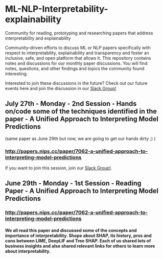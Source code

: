 # ML-NLP-Interpretability-explainability
Community for reading, prototyping and researching papers that address interpretability and explainability

Community-driven efforts to discuss ML or NLP papers specifically with respect to interpretability, explainability and transparency and foster an inclusive, safe, and open platform that allows it. This repository contains notes and discussions for our monthly paper discussions. You will find notes, questions, and other findings and topics the community found interesting.

Interested to join these discussions in the future? Check out our future events here and join the discussion in our [Slack Group!](https://join.slack.com/t/deepcommunity/shared_invite/zt-fl1lypz8-4sVbARi~bBrrPNsb2kX~KQ)

## July 27th - Monday - 2nd Session - Hands on/code some of the techniques identified in the paper - A Unified Approach to Interpreting Model Predictions
(same paper as June 29th but now, we are going to get our hands dirty ;) ) 
### http://papers.nips.cc/paper/7062-a-unified-approach-to-interpreting-model-predictions
If you want to join this session, join our [Slack Group!](https://join.slack.com/t/deepcommunity/shared_invite/zt-fl1lypz8-4sVbARi~bBrrPNsb2kX~KQ). 


## June 29th - Monday - 1st Session - Reading Paper - A Unified Approach to Interpreting Model Predictions
### http://papers.nips.cc/paper/7062-a-unified-approach-to-interpreting-model-predictions

#### We all read this paper and discussed some of the concepts and importance of interpretability. Shope about SHAP, its history, pros and cons between LIME, DeepLIF and Tree SHAP. Each of us shared lots of business insights and also shared relevant links for others to learn more about interpretability. 



